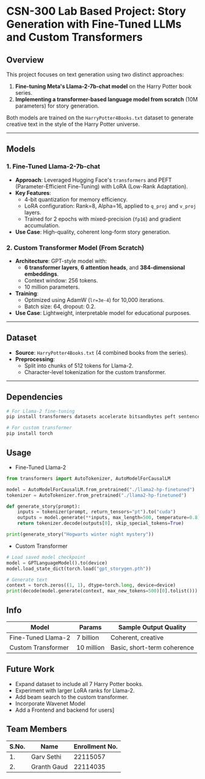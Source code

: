 # CSN-300 Lab Based Project: Story Generation with Fine-Tuned LLMs and Custom Transformers

## Overview
This project focuses on text generation using two distinct approaches:
1. **Fine-tuning Meta's Llama-2-7b-chat model** on the Harry Potter book series.
2. **Implementing a transformer-based language model from scratch** (10M parameters) for story generation.

Both models are trained on the `HarryPotter4Books.txt` dataset to generate creative text in the style of the Harry Potter universe.

---

## Models

### 1. Fine-Tuned Llama-2-7b-chat
- **Approach**: Leveraged Hugging Face's `transformers` and PEFT (Parameter-Efficient Fine-Tuning) with LoRA (Low-Rank Adaptation).
- **Key Features**:
  - 4-bit quantization for memory efficiency.
  - LoRA configuration: Rank=8, Alpha=16, applied to `q_proj` and `v_proj` layers.
  - Trained for 2 epochs with mixed-precision (`fp16`) and gradient accumulation.
- **Use Case**: High-quality, coherent long-form story generation.

### 2. Custom Transformer Model (From Scratch)
- **Architecture**: GPT-style model with:
  - **6 transformer layers**, **6 attention heads**, and **384-dimensional embeddings**.
  - Context window: 256 tokens.
  - 10 million parameters.
- **Training**: 
  - Optimized using AdamW (`lr=3e-4`) for 10,000 iterations.
  - Batch size: 64, dropout: 0.2.
- **Use Case**: Lightweight, interpretable model for educational purposes.

---

## Dataset
- **Source**: `HarryPotter4Books.txt` (4 combined books from the series).
- **Preprocessing**:
  - Split into chunks of 512 tokens for Llama-2.
  - Character-level tokenization for the custom transformer.

---

## Dependencies
```bash
# For Llama-2 fine-tuning
pip install transformers datasets accelerate bitsandbytes peft sentencepiece huggingface_hub

# For custom transformer
pip install torch
```

## Usage

- Fine-Tuned Llama-2

```python
from transformers import AutoTokenizer, AutoModelForCausalLM

model = AutoModelForCausalLM.from_pretrained("./llama2-hp-finetuned")
tokenizer = AutoTokenizer.from_pretrained("./llama2-hp-finetuned")

def generate_story(prompt):
    inputs = tokenizer(prompt, return_tensors="pt").to("cuda")
    outputs = model.generate(**inputs, max_length=500, temperature=0.8)
    return tokenizer.decode(outputs[0], skip_special_tokens=True)

print(generate_story("Hogwarts winter night mystery"))
```

- Custom Transformer

```python
# Load saved model checkpoint
model = GPTLanguageModel().to(device)
model.load_state_dict(torch.load("gpt_storygen.pth"))

# Generate text
context = torch.zeros((1, 1), dtype=torch.long, device=device)
print(decode(model.generate(context, max_new_tokens=500)[0].tolist()))
```

## Info
| Model                | Params          | Sample Output Quality       |
|----------------------|-----------------|-----------------------------|
| Fine-Tuned Llama-2   | 7 billion       | Coherent, creative          |
| Custom Transformer   | 10 million      | Basic, short-term coherence |


## Future Work

- Expand dataset to include all 7 Harry Potter books.
- Experiment with larger LoRA ranks for Llama-2.
- Add beam search to the custom transformer.
- Incorporate Wavenet Model
- Add a Frontend and backend for users]

## Team Members
| S.No. | Name             | Enrollment No. |
| ----- | ---------------- | -------------- |
| 1.    | Garv Sethi       | 22115057       |
| 2.    | Granth Gaud      | 22114035       |
